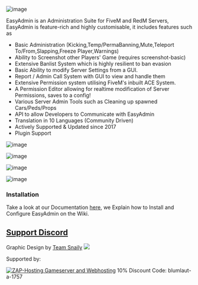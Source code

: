 ![image](https://user-images.githubusercontent.com/13604413/129143671-3ab6a643-faf0-479d-8b97-af71ffb5193c.png)


EasyAdmin is an Administration Suite for FiveM and RedM Servers, EasyAdmin is feature-rich and highly customisable, it includes features such as

- Basic Administration (Kicking,Temp/PermaBanning,Mute,Teleport To/From,Slapping,Freeze Player,Warnings)
- Ability to Screenshot other Players' Game (requires screenshot-basic)
- Extensive Banlist System which is highly resilient to ban evasion
- Basic Ability to modify Server Settings from a GUI.
- Report / Admin Call System with GUI to view and handle them
- Extensive Permission system utilising FiveM's inbuilt ACE System.
- A Permission Editor allowing for realtime modification of Server Permissions, saves to a config!
- Various Server Admin Tools such as Cleaning up spawned Cars/Peds/Props
- API to allow Developers to Communicate with EasyAdmin
- Translation in 10 Languages (Community Driven)
- Actively Supported & Updated since 2017
- Plugin Support 

![image](https://user-images.githubusercontent.com/13604413/126916981-1680e5ac-e024-467b-aad3-a5a9658449e0.png)

![image](https://user-images.githubusercontent.com/13604413/126916983-0e62e13f-aa66-49ea-b7ef-4f8449601c53.png)

![image](https://user-images.githubusercontent.com/13604413/126916995-213fca15-d356-47b6-8b80-8745b4a37eb9.png)

![image](https://user-images.githubusercontent.com/13604413/126916989-f78d7b16-d20a-49ba-a559-6c3b56e98de5.png)


### Installation

Take a look at our Documentation [here](https://easyadmin.readthedocs.io/), we Explain how to Install and Configure EasyAdmin on the Wiki.

## [Support Discord](https://discord.gg/GugyRU8)



Graphic Design by [Team Snaily](https://teamsnaily.com)
<a href="https://gamestore.teamsnaily.com/"><img src="https://user-images.githubusercontent.com/13604413/129143703-b3dd96b1-8e27-407a-8792-8e612a82eeba.png"/></a>


Supported by:

<a href='https://zap-hosting.com/easyadmin'><img src="https://zap-cdn.com/interface/_images/banner/gameserver/fivem-affiliate-banner-1006x180.png" alt="ZAP-Hosting Gameserver and Webhosting"></a>
10% Discount Code:  blumlaut-a-1757 
